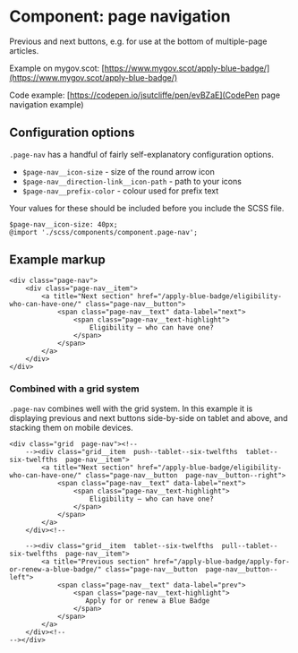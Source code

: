 # Component: page navigation

Previous and next buttons, e.g. for use at the bottom of multiple-page articles.

Example on mygov.scot: [https://www.mygov.scot/apply-blue-badge/](https://www.mygov.scot/apply-blue-badge/)

Code example: [https://codepen.io/jsutcliffe/pen/evBZaE](CodePen page navigation example)

## Configuration options

`.page-nav` has a handful of fairly self-explanatory configuration options.

* `$page-nav__icon-size` - size of the round arrow icon
* `$page-nav__direction-link__icon-path` - path to your icons
* `$page-nav__prefix-color` - colour used for prefix text

Your values for these should be included before you include the SCSS file.

    $page-nav__icon-size: 40px;
    @import './scss/components/component.page-nav';

## Example markup

    <div class="page-nav">
        <div class="page-nav__item">
            <a title="Next section" href="/apply-blue-badge/eligibility-who-can-have-one/" class="page-nav__button">
                <span class="page-nav__text" data-label="next">
                    <span class="page-nav__text-highlight">
                        Eligibility – who can have one?
                    </span>
                </span>
            </a>
        </div>
    </div>

### Combined with a grid system

`.page-nav` combines well with the grid system. In this example it is displaying previous and next buttons side-by-side on tablet and above, and stacking them on mobile devices.

    <div class="grid  page-nav"><!--
        --><div class="grid__item  push--tablet--six-twelfths  tablet--six-twelfths  page-nav__item">
            <a title="Next section" href="/apply-blue-badge/eligibility-who-can-have-one/" class="page-nav__button  page-nav__button--right">
                <span class="page-nav__text" data-label="next">
                    <span class="page-nav__text-highlight">
                        Eligibility – who can have one?
                    </span>
                </span>
            </a>
        </div><!--

        --><div class="grid__item  tablet--six-twelfths  pull--tablet--six-twelfths  page-nav__item">
            <a title="Previous section" href="/apply-blue-badge/apply-for-or-renew-a-blue-badge/" class="page-nav__button  page-nav__button--left">
                <span class="page-nav__text" data-label="prev">
                    <span class="page-nav__text-highlight">
                       Apply for or renew a Blue Badge
                    </span>
                </span>
            </a>
        </div><!--
    --></div>
